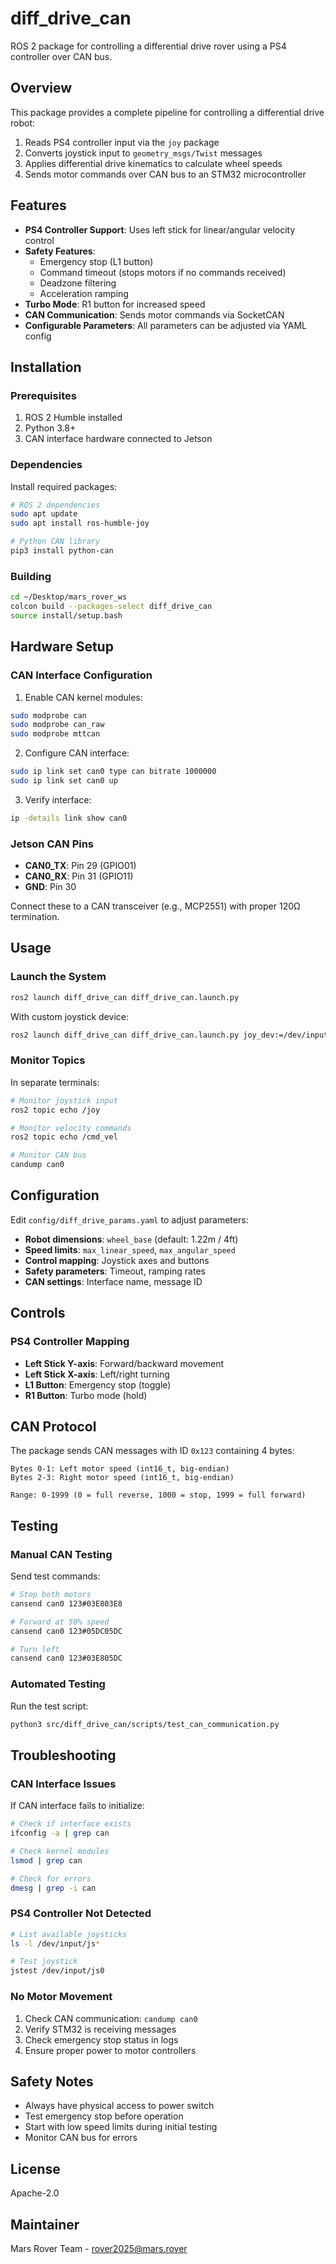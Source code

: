 # diff_drive_can

ROS 2 package for controlling a differential drive rover using a PS4 controller over CAN bus.

## Overview

This package provides a complete pipeline for controlling a differential drive robot:
1. Reads PS4 controller input via the `joy` package
2. Converts joystick input to `geometry_msgs/Twist` messages
3. Applies differential drive kinematics to calculate wheel speeds
4. Sends motor commands over CAN bus to an STM32 microcontroller

## Features

- **PS4 Controller Support**: Uses left stick for linear/angular velocity control
- **Safety Features**: 
  - Emergency stop (L1 button)
  - Command timeout (stops motors if no commands received)
  - Deadzone filtering
  - Acceleration ramping
- **Turbo Mode**: R1 button for increased speed
- **CAN Communication**: Sends motor commands via SocketCAN
- **Configurable Parameters**: All parameters can be adjusted via YAML config

## Installation

### Prerequisites

1. ROS 2 Humble installed
2. Python 3.8+
3. CAN interface hardware connected to Jetson

### Dependencies

Install required packages:
```bash
# ROS 2 dependencies
sudo apt update
sudo apt install ros-humble-joy

# Python CAN library
pip3 install python-can
```

### Building

```bash
cd ~/Desktop/mars_rover_ws
colcon build --packages-select diff_drive_can
source install/setup.bash
```

## Hardware Setup

### CAN Interface Configuration

1. Enable CAN kernel modules:
```bash
sudo modprobe can
sudo modprobe can_raw
sudo modprobe mttcan
```

2. Configure CAN interface:
```bash
sudo ip link set can0 type can bitrate 1000000
sudo ip link set can0 up
```

3. Verify interface:
```bash
ip -details link show can0
```

### Jetson CAN Pins
- **CAN0_TX**: Pin 29 (GPIO01)
- **CAN0_RX**: Pin 31 (GPIO11)
- **GND**: Pin 30

Connect these to a CAN transceiver (e.g., MCP2551) with proper 120Ω termination.

## Usage

### Launch the System

```bash
ros2 launch diff_drive_can diff_drive_can.launch.py
```

With custom joystick device:
```bash
ros2 launch diff_drive_can diff_drive_can.launch.py joy_dev:=/dev/input/js1
```

### Monitor Topics

In separate terminals:
```bash
# Monitor joystick input
ros2 topic echo /joy

# Monitor velocity commands
ros2 topic echo /cmd_vel

# Monitor CAN bus
candump can0
```

## Configuration

Edit `config/diff_drive_params.yaml` to adjust parameters:

- **Robot dimensions**: `wheel_base` (default: 1.22m / 4ft)
- **Speed limits**: `max_linear_speed`, `max_angular_speed`
- **Control mapping**: Joystick axes and buttons
- **Safety parameters**: Timeout, ramping rates
- **CAN settings**: Interface name, message ID

## Controls

### PS4 Controller Mapping

- **Left Stick Y-axis**: Forward/backward movement
- **Left Stick X-axis**: Left/right turning
- **L1 Button**: Emergency stop (toggle)
- **R1 Button**: Turbo mode (hold)

## CAN Protocol

The package sends CAN messages with ID `0x123` containing 4 bytes:

```
Bytes 0-1: Left motor speed (int16_t, big-endian)
Bytes 2-3: Right motor speed (int16_t, big-endian)

Range: 0-1999 (0 = full reverse, 1000 = stop, 1999 = full forward)
```

## Testing

### Manual CAN Testing

Send test commands:
```bash
# Stop both motors
cansend can0 123#03E803E8

# Forward at 50% speed
cansend can0 123#05DC05DC

# Turn left
cansend can0 123#03E805DC
```

### Automated Testing

Run the test script:
```bash
python3 src/diff_drive_can/scripts/test_can_communication.py
```

## Troubleshooting

### CAN Interface Issues

If CAN interface fails to initialize:
```bash
# Check if interface exists
ifconfig -a | grep can

# Check kernel modules
lsmod | grep can

# Check for errors
dmesg | grep -i can
```

### PS4 Controller Not Detected

```bash
# List available joysticks
ls -l /dev/input/js*

# Test joystick
jstest /dev/input/js0
```

### No Motor Movement

1. Check CAN communication: `candump can0`
2. Verify STM32 is receiving messages
3. Check emergency stop status in logs
4. Ensure proper power to motor controllers

## Safety Notes

- Always have physical access to power switch
- Test emergency stop before operation
- Start with low speed limits during initial testing
- Monitor CAN bus for errors

## License

Apache-2.0

## Maintainer

Mars Rover Team - rover2025@mars.rover
